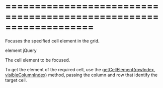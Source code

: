 <!--**
/*-------------------------------------------
    Auto-generated file. Do not modify.
-------------------------------------------

**-->
===================================================================
===================================================================

<!--shortDescription-->
Focuses the specified cell element in the grid.
<!--/shortDescription-->

<!--paramName1-->element<!--/paramName1-->
<!--paramType1-->jQuery<!--/paramType1-->
<!--paramDescription1-->
The cell element to be focused.
<!--/paramDescription1-->

<!--fullDescription-->
To get the element of the required cell, use the [getCellElement(rowIndex, visibleColumnIndex)]({basewidgetpath}/Methods/#getCellElementrowIndex_visibleColumnIndex) method, passing the column and row that identify the target cell.
<!--/fullDescription-->